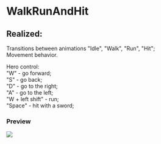 # WalkRunAndHit

## Realized:
Transitions between animations "Idle", "Walk", "Run", "Hit";  
Movement behavior.

Hero control:  
"W" - go forward;  
"S" - go back;  
"D" - go to the right;  
"A" - go to the left;  
"W + left shift" - run;  
"Space" - hit with a sword;  
 
### Preview
![](https://github.com/alex-spiian/WalkRunAndHit/blob/main/Gifs/preview.gif)  
